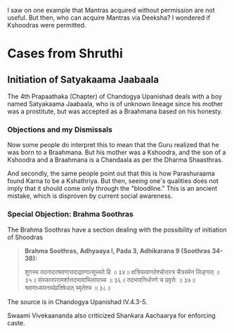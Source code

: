 I saw on one example that Mantras acquired without permission are not useful. But then, who can acquire Mantras via Deeksha? I wondered if Kshoodras were permitted.

# Cases from Shruthi
## Initiation of Satyakaama Jaabaala
The 4th Prapaathaka (Chapter) of Chandogya Upanishad deals with a boy named Satyakaama Jaabaala, who is of unknown lineage since his mother was a prostitute, but was accepted as a Braahmana based on his honesty.
### Objections and my Dismissals
Now some people do interpret this to mean that the Guru realized that he was born to a Braahmana. But his mother was a Kshoodra, and the son of a Kshoodra and a Braahmana is a Chandaala as per the Dharma Shaasthras.

And secondly, the same people point out that this is how Parashuraama found Karna to be a Kshathriya. But then, seeing one's qualities does not imply that it should come only through the "bloodline." This is an ancient mistake, which is disproven by current social awareness.

### Special Objection: Brahma Soothras
The Brahma Soothras have a section dealing with the possibility of initiation of Shoodras

> **Brahma Soothras, Adhyaaya I, Pada 3, Adhikarana 9 (Soothras 34-38):**
> 
> शुगस्य तदनादरश्रवणात्तदाद्रवणात्सूच्यते हि ॥ ३४॥
> क्षत्रियत्वागतेश्चोत्तरत्र चैत्ररथेन लिङ्गात् ॥ ३५॥
> संस्कारपरामर्शात्तदभावाभिलापाच्च ॥ ३६॥
> तदभावनिर्धारणे च प्रवृत्तेः ॥ ३७॥
> श्रवणाध्ययनार्थप्रतिषेधात् स्मृतेश्च ॥ ३८॥


The source is in Chandogya Upanishad IV.4.3-5.
> 

Swaami Vivekaananda also criticized Shankara Aachaarya for enforcing caste.


